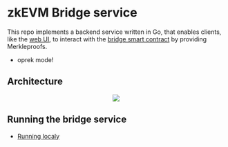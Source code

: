 # zkEVM Bridge service

This repo implements a backend service written in Go, that enables clients, like the [web UI](https://github.com/0xPolygonHermez/zkevm-bridge-ui),
to interact with the [bridge smart contract](https://github.com/0xPolygonHermez/zkevm-contracts) by providing Merkleproofs.

- oprek mode!

## Architecture

<p align="center">
  <img src="./docs/architecture.drawio.png"/>
</p>

## Running the bridge service

- [Running localy](docs/running_local.md)

